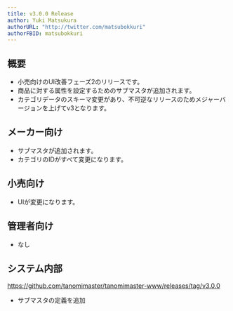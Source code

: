 ```yaml
---
title: v3.0.0 Release
author: Yuki Matsukura
authorURL: "http://twitter.com/matsubokkuri"
authorFBID: matsubokkuri
---
```


## 概要

- 小売向けのUI改善フェーズ2のリリースです。
- 商品に対する属性を設定するためのサブマスタが追加されます。
- カテゴリデータのスキーマ変更があり、不可逆なリリースのためメジャーバージョンを上げてv3となります。

## メーカー向け

- サブマスタが追加されます。
- カテゴリのIDがすべて変更になります。

## 小売向け

- UIが変更になります。

## 管理者向け

- なし

## システム内部

https://github.com/tanomimaster/tanomimaster-www/releases/tag/v3.0.0

- サブマスタの定義を追加

